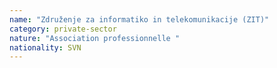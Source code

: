 ```yaml
---
name: "Združenje za informatiko in telekomunikacije (ZIT)"
category: private-sector
nature: "Association professionnelle "
nationality: SVN
---
```

